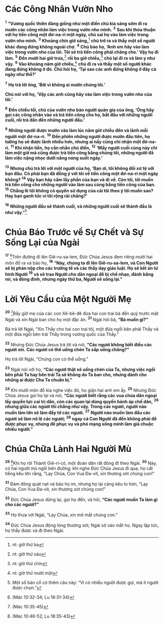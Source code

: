 # Các Công Nhân Vườn Nho
<sup><b>1</b></sup> **“Vương quốc thiên đàng giống như một điền chủ kia sáng sớm đi ra mướn các công nhân làm việc trong vườn nho mình.** <sup><b>2</b></sup> **Sau khi thỏa thuận với họ tiền công một đơ-na-ri một ngày, chủ sai họ vào làm việc trong vườn nho mình.** <sup><b>3</b></sup> **Khoảng chín giờ sáng,**[^1-53e78203-7215-4b31-8524-e42112ea2ea1] **chủ trở ra và thấy một số người khác đang đứng không ngoài chợ.** <sup><b>4</b></sup> **Chủ bảo họ, ‘Anh em hãy vào làm việc trong vườn nho của tôi. Tôi sẽ trả tiền công phải chăng cho.’ Vậy họ đi làm.** <sup><b>5</b></sup> **Đến mười hai giờ trưa,**[^2-53e78203-7215-4b31-8524-e42112ea2ea1] **rồi ba giờ chiều,**[^3-53e78203-7215-4b31-8524-e42112ea2ea1] **chủ lại đi ra và làm y như vậy.** <sup><b>6</b></sup> **Vào khoảng năm giờ chiều,**[^4-53e78203-7215-4b31-8524-e42112ea2ea1] **chủ đi ra và thấy một số người khác đang đứng không ở đó. Chủ hỏi họ, ‘Tại sao các anh đứng không ở đây cả ngày như thế?’**

<sup><b>7</b></sup> **Họ trả lời ông, ‘Bởi vì không ai mướn chúng tôi.’**

**Chủ nói với họ, ‘Vậy các anh cũng hãy vào làm việc trong vườn nho của tôi.’**

<sup><b>8</b></sup> **Đến chiều tối, chủ của vườn nho bảo người quản gia của ông, ‘Ông hãy gọi các công nhân vào và trả tiền công cho họ, bắt đầu với những người cuối, rồi trả dần đến những người đầu.’**

<sup><b>9</b></sup> **Những người được mướn vào làm lúc năm giờ chiều đến và lãnh mỗi người một đơ-na-ri.** <sup><b>10</b></sup> **Đến phiên những người được mướn đầu tiên, họ tưởng họ sẽ được lãnh nhiều hơn, nhưng ai nấy cũng chỉ nhận một đơ-na-ri.** <sup><b>11</b></sup> **Khi nhận tiền, họ cằn nhằn chủ điền,** <sup><b>12</b></sup> **‘Mấy người cuối cùng này chỉ làm một giờ mà cũng được trả tiền công bằng chúng tôi, những người đã làm việc nặng nhọc dưới nắng nóng suốt ngày.’**

<sup><b>13</b></sup> **Nhưng chủ trả lời với một người của họ, ‘Bạn ơi, tôi không đối xử tệ với bạn đâu. Có phải bạn đã đồng ý với tôi về tiền công một đơ-na-ri một ngày không?** <sup><b>14</b></sup> **Vậy bạn hãy cầm lấy phần của bạn và đi về. Còn tôi, tôi muốn trả tiền công cho những người vào làm sau cùng bằng tiền công của bạn.** <sup><b>15</b></sup> **Chẳng lẽ tôi không có quyền sử dụng của cải tôi theo ý tôi muốn sao? Hay bạn ganh tức vì tôi rộng rãi chăng?’**

<sup><b>16</b></sup> **Những người đầu sẽ thành cuối, và những người cuối sẽ thành đầu là như vậy.”**[^5-53e78203-7215-4b31-8524-e42112ea2ea1]


# Chúa Báo Trước về Sự Chết và Sự Sống Lại của Ngài
<sup><b>17</b></sup> [^1@-53e78203-7215-4b31-8524-e42112ea2ea1]Trên đường đi lên Giê-ru-sa-lem, Đức Chúa Jesus đem riêng mười hai môn đồ ra và bảo họ, <sup><b>18</b></sup> **“Này, chúng ta đi lên Giê-ru-sa-lem, và Con Người sẽ bị phản nộp cho các trưởng tế và các thầy dạy giáo luật. Họ sẽ kết án tử hình Người** <sup><b>19</b></sup> **và sẽ trao Người cho dân ngoại để bị chế nhạo, đánh bằng roi, và đóng đinh, nhưng ngày thứ ba, Người sẽ sống lại.”**


# Lời Yêu Cầu của Một Người Mẹ
<sup><b>20</b></sup> [^2@-53e78203-7215-4b31-8524-e42112ea2ea1]Bấy giờ mẹ của các con Xê-bê-đê đưa hai con trai bà đến quỳ trước mặt Ngài và xin Ngài ban cho họ một đặc ân. <sup><b>21</b></sup> Ngài hỏi bà, **“Bà muốn gì?”**

Bà trả lời Ngài, “Xin Thầy cho hai con trai tôi, một đứa ngồi bên phải Thầy và một đứa ngồi bên trái Thầy trong vương quốc của Thầy.”

<sup><b>22</b></sup> Nhưng Đức Chúa Jesus trả lời và nói, **“Các ngươi không biết điều các ngươi xin. Các ngươi có thể uống chén Ta sắp uống chăng?”**

Họ trả lời Ngài, “Chúng con có thể uống.”

<sup><b>23</b></sup> Ngài nói với họ, **“Các ngươi thật sẽ uống chén của Ta, nhưng việc ngồi bên phải Ta hay bên trái Ta sẽ không do Ta ban cho, nhưng dành cho những ai được Cha Ta chuẩn bị.”**

<sup><b>24</b></sup> Khi mười môn đồ kia nghe việc đó, họ giận hai anh em ấy. <sup><b>25</b></sup> Nhưng Đức Chúa Jesus gọi họ lại và nói, **“Các ngươi biết rằng các vua chúa dân ngoại lấy quyền lực cai trị dân, còn các quan lại dùng quyền hành áp chế dân,** <sup><b>26</b></sup> **nhưng giữa các ngươi thì chẳng như vậy. Trong các ngươi, người nào muốn làm lớn sẽ làm đầy tớ các ngươi.** <sup><b>27</b></sup> **Người nào muốn làm đầu các ngươi sẽ làm nô lệ các ngươi;** <sup><b>28</b></sup> **ngay cả Con Người đã đến không phải để được phục vụ, nhưng để phục vụ và phó mạng sống mình làm giá chuộc nhiều người.”**


# Chúa Chữa Lành Hai Người Mù
<sup><b>29</b></sup> [^3@-53e78203-7215-4b31-8524-e42112ea2ea1]Khi họ rời Thành Giê-ri-cô, một đoàn dân rất đông đi theo Ngài. <sup><b>30</b></sup> Này, có hai người mù ngồi bên đường; khi nghe Đức Chúa Jesus đi qua, họ cất tiếng kêu lớn rằng, “Lạy Chúa, Con Vua Đa-vít, xin thương xót chúng con!”

<sup><b>31</b></sup> Đám đông quát nạt và bảo họ im, nhưng họ lại càng kêu to hơn, “Lạy Chúa, Con Vua Đa-vít, xin thương xót chúng con!”

<sup><b>32</b></sup> Đức Chúa Jesus dừng lại, gọi họ đến, và hỏi, **“Các ngươi muốn Ta làm gì cho các ngươi?”**

<sup><b>33</b></sup> Họ thưa với Ngài, “Lạy Chúa, xin mở mắt chúng con.”

<sup><b>34</b></sup> Đức Chúa Jesus động lòng thương xót; Ngài sờ vào mắt họ. Ngay lập tức, họ thấy được và đi theo Ngài.

[^1-53e78203-7215-4b31-8524-e42112ea2ea1]: nt: giờ thứ ba
[^2-53e78203-7215-4b31-8524-e42112ea2ea1]: nt: giờ thứ sáu
[^3-53e78203-7215-4b31-8524-e42112ea2ea1]: nt: giờ thứ chín
[^4-53e78203-7215-4b31-8524-e42112ea2ea1]: nt: giờ thứ mười một
[^5-53e78203-7215-4b31-8524-e42112ea2ea1]: Một số bản cổ có thêm câu này: “Vì có nhiều người được gọi, mà ít người được chọn.”
[^1@-53e78203-7215-4b31-8524-e42112ea2ea1]: (Mác 10:32-34; Lu 18:31-34)
[^2@-53e78203-7215-4b31-8524-e42112ea2ea1]: (Mác 10:35-45)
[^3@-53e78203-7215-4b31-8524-e42112ea2ea1]: (Mác 10:46-52; Lu 18:35-43)